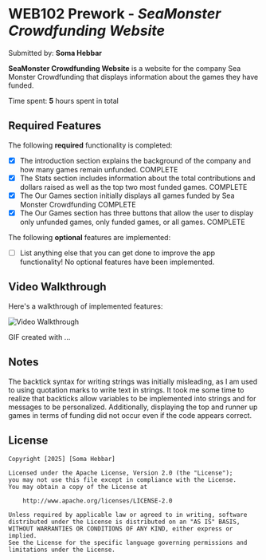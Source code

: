 # WEB102 Prework - *SeaMonster Crowdfunding Website*

Submitted by: **Soma Hebbar**

**SeaMonster Crowdfunding Website** is a website for the company Sea Monster Crowdfunding that displays information about the games they have funded.

Time spent: **5** hours spent in total

## Required Features

The following **required** functionality is completed:

* [x] The introduction section explains the background of the company and how many games remain unfunded.
COMPLETE
* [x] The Stats section includes information about the total contributions and dollars raised as well as the top two most funded games.
COMPLETE
* [x] The Our Games section initially displays all games funded by Sea Monster Crowdfunding
COMPLETE
* [x] The Our Games section has three buttons that allow the user to display only unfunded games, only funded games, or all games.
COMPLETE

The following **optional** features are implemented:

* [ ] List anything else that you can get done to improve the app functionality!
No optional features have been implemented.

## Video Walkthrough

Here's a walkthrough of implemented features:

<img src='WEB102PreworkRecording.gif' title='Video Walkthrough' width='' alt='Video Walkthrough' />

<!-- Replace this with whatever GIF tool you used! -->
GIF created with ...  
<!-- Recommended tools:
[Kap](https://getkap.co/) for macOS
[ScreenToGif](https://www.screentogif.com/) for Windows
[peek](https://github.com/phw/peek) for Linux. -->

## Notes

The backtick syntax for writing strings was initially misleading, as I am used to using quotation marks to write text in strings.
It took me some time to realize that backticks allow variables to be implemented into strings and for messages to be personalized. Additionally, displaying the top and runner up games in terms of funding did not occur even if the code appears correct.

## License

    Copyright [2025] [Soma Hebbar]

    Licensed under the Apache License, Version 2.0 (the "License");
    you may not use this file except in compliance with the License.
    You may obtain a copy of the License at

        http://www.apache.org/licenses/LICENSE-2.0

    Unless required by applicable law or agreed to in writing, software
    distributed under the License is distributed on an "AS IS" BASIS,
    WITHOUT WARRANTIES OR CONDITIONS OF ANY KIND, either express or implied.
    See the License for the specific language governing permissions and
    limitations under the License.

